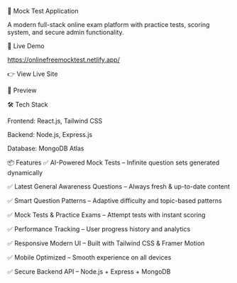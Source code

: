 🚀 Mock Test Application

A modern full-stack online exam platform with practice tests, scoring system, and secure admin functionality.

🔗 Live Demo

https://onlinefreemocktest.netlify.app/

👉 View Live Site

📸 Preview



🛠️ Tech Stack

Frontend: React.js, Tailwind CSS

Backend: Node.js, Express.js

Database: MongoDB Atlas

📦 Features
✅ AI-Powered Mock Tests – Infinite question sets generated dynamically

✅ Latest General Awareness Questions – Always fresh & up-to-date content

✅ Smart Question Patterns – Adaptive difficulty and topic-based patterns

✅ Mock Tests & Practice Exams – Attempt tests with instant scoring

✅ Performance Tracking – User progress history and analytics

✅ Responsive Modern UI – Built with Tailwind CSS & Framer Motion

✅ Mobile Optimized – Smooth experience on all devices

✅ Secure Backend API – Node.js + Express + MongoDB
